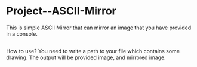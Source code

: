 # Project--ASCII-Mirror
This is simple ASCII Mirror that can mirror an image that you have provided in a console.
##
How to use?
You need to write a path to your file which contains some drawing. The output will be provided image, and mirrored image.
